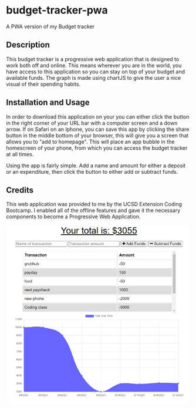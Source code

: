 # budget-tracker-pwa

A PWA version of my Budget tracker

## Description

This budget tracker is a progressive web application that is designed to work both off and online. This means wherever you are in the world, you have access to this application so you can stay on top of your budget and available funds. The graph is made using chartJS to give the user a nice visual of their spending habits.

## Installation and Usage

In order to download this application on your you can either click the button in the right corner of your URL bar with a computer screen and a down arrow. If on Safari on an Iphone, you can save this app by clicking the share button in the middle bottom of your browser, this will give you a screen that allows you to "add to homepage". This will place an app bubble in the homescreen of your phone, from which you can access the budget tracker at all times.

Using the app is fairly simple. Add a name and amount for either a deposit or an expenditure, then click the button to either add or subtract funds.

## Credits

This web application was provided to me by the UCSD Extension Coding Bootcamp. I enabled all of the offline features and gave it the necessary components to become a Progressive Web Application.

![screenshot of my budget page](./public/images/budget-tracker-SS.png)
